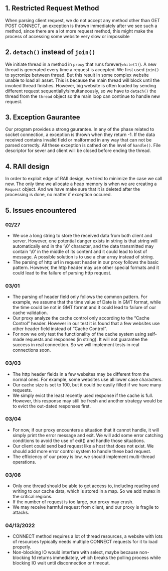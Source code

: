 ## 1. Restricted Request Method
When parsing client request, we do not accept any method other than GET POST CONNECT, an exception is thrown immediately after we see such a method, since there are a lot more request method, this might make the process of accessing some website very slow or impossible

## 2. `detach()` instead of `join()`
We initiate thread in a method in `proxy` that runs forever(`while(1)`). A new thread is generated every time a request is accepted. We first used `join()` to sycronize between thread. But this result in some complex website unable to load all asset. This is because the main thread will block until the invoked thread finishes. However, big website is often loaded by sending different request sequentially/simultaneously, so we have to `detach()` the thread from the `thread` object so the main loop can continue to handle new request.

## 3. Exception Gaurantee
Our program provides a strong gaurantee. In any of the phase related to socket connection, a exception is thrown when they return -1. If the data received contains invalid field or malformed in any way that can not be parsed correctly. All these exception is cathed on the level of `handle()`. File descriptor for sever and client will be closed before ending the thread.

## 4. RAII design
In order to exploit edge of RAII design, we tried to minimize the case we call new. The only time we allocate a heap memory is when we are creating a `Request` object. And we have make sure that it is deleted after the processing is done, no matter if exception occured.

## 5. Issues encountered
### 02/27
- We use a long string to store the received data from both client and server. However, one potential danger exists in string is that string will automatically end in the ‘\0’ character, and the data transmitted may contain ‘\0’ in the middle of its content and it could lead to lost of message. A possible solution is to use a char array instead of string.
- The parsing of http url in request header in our proxy follows the basic pattern. However, the http header may use other special formats and it could lead to the failure of parsing http request.

### 03/01
- The parsing of header field only follows the common pattern. For example, we assume that the time value of Date is in GMT format, while the time could be not in GMT format and it could lead to failure of our cache validation.
- Our proxy analyze the cache control only according to the “Cache Control” header. However in our test it is found that a few websites use other header field instead of “Cache Control”.
- For now we only test the functionality of the cache system using self-made requests and responses (in string). It will not guarantee the success in real connection. So we will implement tests in real connections soon.  

### 03/03
- The http header fields in a few websites may be different from the normal ones. For example, some websites use all lower case characters.
- Our cache size is set to 100, but it could be easily filled if we have many requests.
- We simply evict the least recently used response if the cache is full. However, this response may still be fresh and another strategy would be to evict the out-dated responses first.

### 03/04
- For now, if our proxy encounters a situation that it cannot handle, it will simply print the error message and exit. We will add some error catching conditions to avoid the use of exit() and handle those situations.
- Our client could send bad request like a host that does not exist. We should add more error control system to handle these bad request.
- The efficiency of our proxy is low, we should implement multi-thread operations.

### 03/06
- Only one thread should be able to get access to, including reading and writing to our cache data, which is stored in a map. So we add mutex in the critical regions.
- If the number of request is too large, our proxy may crush.
- We may receive harmful request from client, and our proxy is fragile to attacks.

### 04/13/2022
- CONNECT method requires a lot of thread resources, a website with lots of resources typically needs multiple CONNECT requests for it to load properly.
- Non-blocking IO would interfare with select, maybe because non-blocking fd returns immediately, which breaks the polling process while blocking IO wait until disconnection or timeout.

